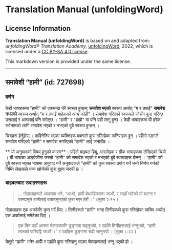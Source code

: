 # Translation Manual (unfoldingWord)

## License Information

**Translation Manual (unfoldingWord)** is based on and adapted from: _unfoldingWord® Translation Academy_, [unfoldingWord](https://unfoldingword.org/utw), 2022, which is licensed under a [CC BY-SA 4.0 license](https://creativecommons.org/licenses/by-sa/4.0/legalcode.en).

This markdown version is provided under the same license.



--------------------------------

## समावेशी “हामी” (id: 727698)

### वर्णन

केही भाषाहरूमा "हामी" को एकभन्दा धेरै स्वरूप हुन्छन्ः **समावेश भएको** स्वरूप अर्थात् "म र तपाईं" **समावेश नभएको** स्वरूप अर्थात् "म र तपाईं बाहेकको अन्य कोही" । समावेश गरिएको स्वरूपले जोसँग कुरा गरिन्छ उसलाई र अरूलाई पनि समेट्छ । "हामी" र "हाम्रो" मा पनि यही लागु हुन्छ । केही भाषाहरूमा यी हरेक सर्वनामको लागि समावेश भएको र नभएको दुबै स्वरूप हुन्छन् ।

चित्रहरू हेर्नुहोस् । दाहिनेतिर भएका व्यक्तिहरू वक्ताले कुरा गरिरहेका मानिसहरू हुन् । पहेँलो रङ्गले समावेश गरिएको "हामी" र समावेश नगरिएको "हामी" लाई जनाउँछ ।

\*\* यो अनुवादको विषय हुनुको कारण\*\* \- पहिले बाइबल हिब्रू, आरामेइक र ग्रीक भाषाहरूमा लेखिएको थियो । यी भाषाका अङ्ग्रेजीमा जस्तो "हामी" को समावेश भएको र नभएको दुबै स्वरूपहरू छैनन् । "हामी" को दुबै स्वरूप भएका भाषामा अनुवाद गर्ने अनुवादकले "हामी" को कुन स्वरूप प्रयोग गर्ने भन्‍ने निर्णय गर्नको निम्ति लेखकले भन्‍न खोजेको कुरा बुझ्‍न जरुरी छ ।

### बाइबलबाट उदाहरणहरू

> … गोठालाहरूले आपसमा भने, “आओ, हामी बेथलेहेमसम्‍म जाऔं, र त्‍यहाँ घटेको यो घटना र परमप्रभुले हामीलाई बताउनुभएको कुरा गएर हेरौं ।” (लूका २:१५ )

गोठालाहरू एक अर्कासँग कुरा गर्दै थिए । तिनीहरूले "हामी" भन्दा तिनीहरूले कुरा गरिरहेका व्यक्ति अर्थात् एक अर्कालाई समेटेका थिए ।

> एक दिन उहाँ आफ्‍ना चेलाहरूसँग डुङ्गामा चढ्‌नुभयो, र उहाँले तिनीहरूलाई भन्‍नुभयो, “हामी तालको पारिपट्टि जाऔं ।” र उहाँहरू डुङ्गामा चढी जानुभयो । (लूका ८:२२ )

येशूले "हामी" भनेर आफैँ र उहाँले कुरा गरिरहनु भएका चेलाहरूलाई भन्‍नु भएको हो ।


